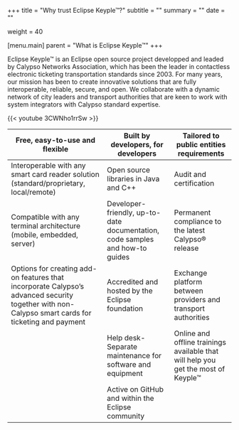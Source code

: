 +++
title = "Why trust Eclipse Keyple™?"
subtitle = ""
summary = ""
date = ""

weight = 40

[menu.main]
    parent = "What is Eclipse Keyple™"
+++

Eclipse Keyple™ is an Eclipse open source project developped and leaded by Calypso Networks Association, which has been the leader in contactless 
electronic ticketing transportation standards since 2003. For many years, our mission has been to create innovative solutions that are fully 
interoperable, reliable, secure, and open. We collaborate with a dynamic network of city leaders and transport authorities that are keen to work 
with system integrators with Calypso standard expertise.

{{< youtube 3CWNho1rrSw >}}

| Free, easy-to-use and flexible      | Built by developers, for developers | Tailored to public entities requirements | 
|-------------------------------------|-------------------------------------|-------------------------------------------|
| Interoperable with any smart card reader solution (standard/proprietary, local/remote) | Open source libraries in Java and C++|Audit and certification|
| Compatible with any terminal architecture (mobile, embedded, server)|Developer-friendly, up-to-date documentation, code samples and how-to guides|Permanent compliance to the latest Calypso® release|
| Options for creating add-on features that incorporate Calypso’s advanced security together with non-Calypso smart cards for ticketing and payment|Accredited and hosted by the Eclipse foundation|Exchange platform between providers and transport authorities|
| |Help desk-Separate maintenance for software and equipment|Online and offline trainings available that will help you get the most of Keyple™|
| |Active on GitHub and within the Eclipse community| |